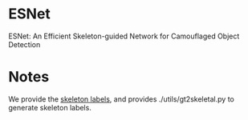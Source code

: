 # ESNet
ESNet: An Efficient Skeleton-guided Network for Camouflaged Object Detection
# Notes
We provide the [skeleton labels](https://drive.google.com/file/d/1u8vDi0aiath_UNLc4yLRMOnkdr6c6TNv/view?usp=sharing), and provides ./utils/gt2skeletal.py to generate skeleton labels.
